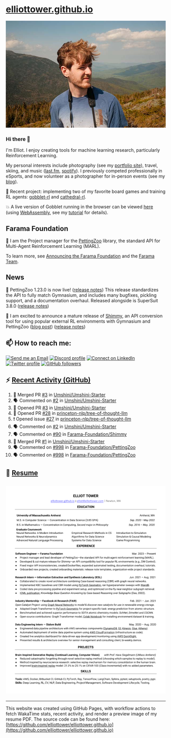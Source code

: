 # [elliottower.github.io](https://github.com/elliottower/elliottower.github.io)

[![A wild Elliot on Mt Washington](https://raw.githubusercontent.com/elliottower/elliottower.github.io/main/src/jpg/DSCF7539-600px.jpg?raw=true)](https://raw.githubusercontent.com/elliottower/elliottower.github.io/main/src/jpg/DSCF7539.jpg?raw=true)

### Hi there 👋

I'm Elliot. I enjoy creating tools for machine learning research, particularly Reinforcement Learning.

My personal interests include photography (see my [portfolio site](https://www.elliottower.com/)), travel, skiing, and music ([last.fm](https://www.last.fm/user/ajsdlfkwer), [spotify](https://open.spotify.com/user/12132818380)). I previously competed professionally in eSports, and now volunteer as a photographer for in-person events (see my [blog](https://www.elliottower.com/stories/?category=events)).

🤖 Recent project: implementing two of my favorite board games and training RL agents: [gobblet-rl](https://github.com/elliottower/gobblet-rl) and [cathedral-rl](https://github.com/elliottower/cathedral-rl). 

💥 A live version of Gobblet running in the browser can be viewed [here](https://elliottower.github.io/gobblet-rl/) (using [WebAssembly](https://webassembly.org/), see my [tutorial](https://github.com/elliottower/gobblet-rl/blob/main/tutorials/WebAssembly/web_assembly.md) for details).

## Farama Foundation

🚀 I am the Project manager for the [PettingZoo](https://github.com/Farama-Foundation/PettingZoo) library, the standard API for Multi-Agent Reinforcement Learning (MARL). 

To learn more, see [Announcing the Farama Foundation](https://farama.org/Announcing-The-Farama-Foundation) and the [Farama Team](https://farama.org/team).

## News

🎉 PettingZoo 1.23.0 is now live! ([release notes](https://github.com/Farama-Foundation/PettingZoo/releases/tag/1.23.0)) This release standardizes the API to fully match Gymnasium, and includes many bugfixes, pickling support, and a documentation overhaul. Released alongside is SuperSuit 3.8.0 ([release notes](https://github.com/Farama-Foundation/SuperSuit/releases/tag/3.8.0)) 

<!-- ![GitHub Release Date](https://img.shields.io/github/release-date/Farama-Foundation/PettingZoo) -->

🎉 I am excited to announce a mature release of [Shimmy](https://github.com/Farama-Foundation/Shimmy), an API conversion tool for using popular external RL environments with Gymnasium and PettingZoo ([blog post](https://farama.org/Announcing-Shimmy)) ([release notes](https://github.com/Farama-Foundation/Shimmy/releases/tag/v1.0.0)) 

## 📫 How to reach me:

 [![Send me an Email](https://img.shields.io/badge/email-elliot%40elliottower.com-blue)](mailto:elliot@elliottower.com)
 [![Discord profile](https://img.shields.io/badge/Discord-7289DA?style=flat&logo=discord&logoColor=white)](https://discord.com/users/83091537923145728)
 [![Connect on LinkedIn](https://img.shields.io/badge/--linkedin?label=LinkedIn&logo=LinkedIn&style=social)](https://www.linkedin.com/in/elliot-tower)
 [![Twitter profile](https://img.shields.io/twitter/follow/elliottower?style=social)](https://twitter.com/ElliotTower/)
 [![GitHub followers](https://img.shields.io/github/followers/elliottower?style=social)](https://github.com/elliottower/)

## ⚡ [Recent Activity (GitHub)](https://github.com/elliottower)

<!--START_SECTION:activity-->
1. 🎉 Merged PR [#3](https://github.com/Umshini/Umshini-Starter/pull/3) in [Umshini/Umshini-Starter](https://github.com/Umshini/Umshini-Starter)
2. 🗣 Commented on [#2](https://github.com/Umshini/Umshini-Starter/issues/2) in [Umshini/Umshini-Starter](https://github.com/Umshini/Umshini-Starter)
3. 💪 Opened PR [#3](https://github.com/Umshini/Umshini-Starter/pull/3) in [Umshini/Umshini-Starter](https://github.com/Umshini/Umshini-Starter)
4. 💪 Opened PR [#28](https://github.com/princeton-nlp/tree-of-thought-llm/pull/28) in [princeton-nlp/tree-of-thought-llm](https://github.com/princeton-nlp/tree-of-thought-llm)
5. ❗ Opened issue [#27](https://github.com/princeton-nlp/tree-of-thought-llm/issues/27) in [princeton-nlp/tree-of-thought-llm](https://github.com/princeton-nlp/tree-of-thought-llm)
6. 🗣 Commented on [#2](https://github.com/Umshini/Umshini-Starter/issues/2) in [Umshini/Umshini-Starter](https://github.com/Umshini/Umshini-Starter)
7. 🗣 Commented on [#90](https://github.com/Farama-Foundation/Shimmy/issues/90) in [Farama-Foundation/Shimmy](https://github.com/Farama-Foundation/Shimmy)
8. 🎉 Merged PR [#1](https://github.com/Umshini/Umshini-Starter/pull/1) in [Umshini/Umshini-Starter](https://github.com/Umshini/Umshini-Starter)
9. 🗣 Commented on [#998](https://github.com/Farama-Foundation/PettingZoo/issues/998) in [Farama-Foundation/PettingZoo](https://github.com/Farama-Foundation/PettingZoo)
10. 🗣 Commented on [#998](https://github.com/Farama-Foundation/PettingZoo/issues/998) in [Farama-Foundation/PettingZoo](https://github.com/Farama-Foundation/PettingZoo)
<!--END_SECTION:activity-->

## 📄 [Resume](https://elliottower.github.io/src/pdf/resume.pdf)

<!-- PDF-TO-MARKDOWN:START -->
![Page 1](src/png/page1.png "Page 1")
---
<!-- PDF-TO-MARKDOWN:END -->

----

This website was created using GitHub Pages, with workflow actions to fetch WakaTime stats, recent activity, and render a preview image of my resume PDF. The source code can be found here: [https://github.com/elliottower/elliottower.github.io](https://github.com/elliottower/elliottower.github.io)
